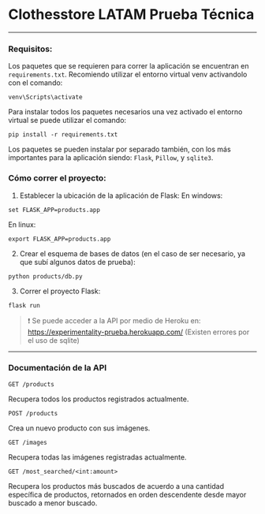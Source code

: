 # Clothesstore LATAM Prueba Técnica

***

### Requisitos:

Los paquetes que se requieren para correr la aplicación se encuentran en `requirements.txt`. Recomiendo utilizar el entorno virtual venv activandolo con el comando:
```
venv\Scripts\activate
```

Para instalar todos los paquetes necesarios una vez activado el entorno virtual se puede utilizar el comando:
```
pip install -r requirements.txt
```

Los paquetes se pueden instalar por separado también, con los más importantes para la aplicación siendo: `Flask`, `Pillow`, y `sqlite3`. 

### Cómo correr el proyecto:

1. Establecer la ubicación de la aplicación de Flask:
En windows:
```
set FLASK_APP=products.app
```
En linux:
```
export FLASK_APP=products.app
```

2. Crear el esquema de bases de datos (en el caso de ser necesario, ya que subí algunos datos de prueba):
```
python products/db.py
```

3. Correr el proyecto Flask:
```
flask run
```

> :exclamation: Se puede acceder a la API por medio de Heroku en: https://experimentality-prueba.herokuapp.com/ (Existen errores por el uso de sqlite)

***

### Documentación de la API

```
GET /products
```

Recupera todos los productos registrados actualmente.

```
POST /products
```

Crea un nuevo producto con sus imágenes.

```
GET /images
```

Recupera todas las imágenes registradas actualmente.

```
GET /most_searched/<int:amount>
```

Recupera los productos más buscados de acuerdo a una cantidad específica de productos, retornados en orden descendente desde mayor buscado a menor buscado.